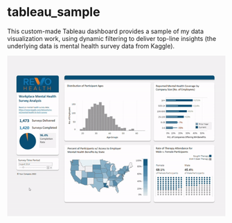 # tableau_sample
This custom-made Tableau dashboard provides a sample of my data visualization work, using dynamic filtering to deliver top-line insights (the underlying data is mental health survey data from Kaggle).

![](BCC23EE5-C96D-4037-84D2-6B864E845DAB.GIF)
